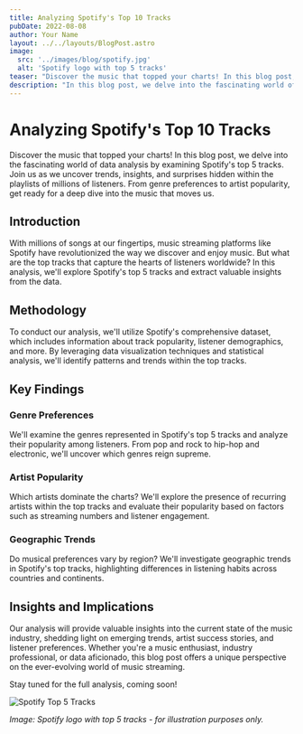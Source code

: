 ```yaml
---
title: Analyzing Spotify's Top 10 Tracks
pubDate: 2022-08-08
author: Your Name
layout: ../../layouts/BlogPost.astro
image:
  src: '../images/blog/spotify.jpg'
  alt: 'Spotify logo with top 5 tracks'
teaser: "Discover the music that topped your charts! In this blog post, we delve into the fascinating world of data analysis by examining Spotify's top 5 tracks. Join us as we uncover trends, insights, and surprises hidden within the playlists of millions of listeners. From genre preferences to artist popularity, get ready for a deep dive into the music that moves us."
description: "In this blog post, we delve into the fascinating world of data analysis by examining Spotify's top 5 tracks, uncovering trends, insights, and surprises hidden within the playlists of millions of listeners."
---
```


# Analyzing Spotify's Top 10 Tracks

Discover the music that topped your charts! In this blog post, we delve into the fascinating world of data analysis by examining Spotify's top 5 tracks. Join us as we uncover trends, insights, and surprises hidden within the playlists of millions of listeners. From genre preferences to artist popularity, get ready for a deep dive into the music that moves us.

## Introduction

With millions of songs at our fingertips, music streaming platforms like Spotify have revolutionized the way we discover and enjoy music. But what are the top tracks that capture the hearts of listeners worldwide? In this analysis, we'll explore Spotify's top 5 tracks and extract valuable insights from the data.

## Methodology

To conduct our analysis, we'll utilize Spotify's comprehensive dataset, which includes information about track popularity, listener demographics, and more. By leveraging data visualization techniques and statistical analysis, we'll identify patterns and trends within the top tracks.

## Key Findings

### Genre Preferences

We'll examine the genres represented in Spotify's top 5 tracks and analyze their popularity among listeners. From pop and rock to hip-hop and electronic, we'll uncover which genres reign supreme.

### Artist Popularity

Which artists dominate the charts? We'll explore the presence of recurring artists within the top tracks and evaluate their popularity based on factors such as streaming numbers and listener engagement.

### Geographic Trends

Do musical preferences vary by region? We'll investigate geographic trends in Spotify's top tracks, highlighting differences in listening habits across countries and continents.

## Insights and Implications

Our analysis will provide valuable insights into the current state of the music industry, shedding light on emerging trends, artist success stories, and listener preferences. Whether you're a music enthusiast, industry professional, or data aficionado, this blog post offers a unique perspective on the ever-evolving world of music streaming.

Stay tuned for the full analysis, coming soon!

![Spotify Top 5 Tracks](https://hapakenya.com/wp-content/uploads/2021/02/spotify.jpg)

_Image: Spotify logo with top 5 tracks - for illustration purposes only._
